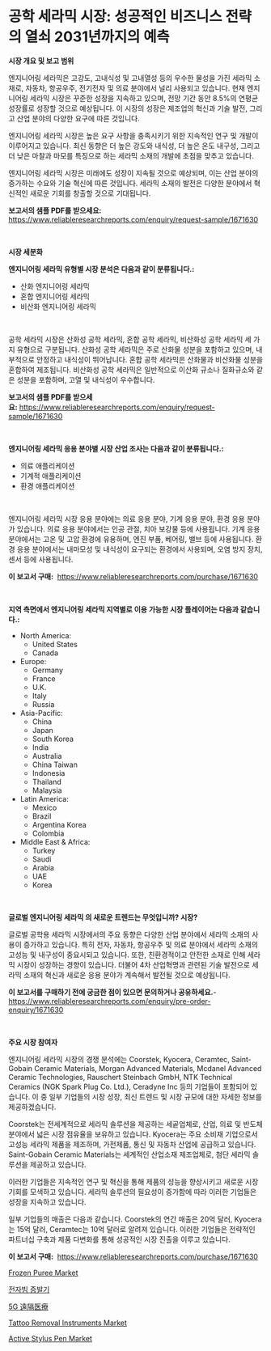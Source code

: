 <p><h1>공학 세라믹 시장: 성공적인 비즈니스 전략의 열쇠 2031년까지의 예측</h1></p><p><strong>시장 개요 및 보고 범위</strong></p>
<p><p>엔지니어링 세라믹은 고강도, 고내식성 및 고내열성 등의 우수한 물성을 가진 세라믹 소재로, 자동차, 항공우주, 전기전자 및 의료 분야에서 널리 사용되고 있습니다. 현재 엔지니어링 세라믹 시장은 꾸준한 성장을 지속하고 있으며, 전망 기간 동안 8.5%의 연평균 성장률로 성장할 것으로 예상됩니다. 이 시장의 성장은 제조업의 혁신과 기술 발전, 그리고 산업 분야의 다양한 요구에 따른 것입니다.</p><p>엔지니어링 세라믹 시장은 높은 요구 사항을 충족시키기 위한 지속적인 연구 및 개발이 이루어지고 있습니다. 최신 동향은 더 높은 강도와 내식성, 더 높은 온도 내구성, 그리고 더 낮은 마찰과 마모를 특징으로 하는 세라믹 소재의 개발에 초점을 맞추고 있습니다.</p><p>엔지니어링 세라믹 시장은 미래에도 성장이 지속될 것으로 예상되며, 이는 산업 분야의 증가하는 수요와 기술 혁신에 따른 것입니다. 세라믹 소재의 발전은 다양한 분야에서 혁신적인 새로운 기회를 창출할 것으로 기대됩니다.</p></p>
<p><strong>보고서의 샘플 PDF를 받으세요:</strong> <a href="https://www.reliableresearchreports.com/enquiry/request-sample/1671630">https://www.reliableresearchreports.com/enquiry/request-sample/1671630</a></p>
<p>&nbsp;</p>
<p><strong>시장 세분화</strong></p>
<p><strong>엔지니어링 세라믹 유형별 시장 분석은 다음과 같이 분류됩니다.:</strong></p>
<p><ul><li>산화 엔지니어링 세라믹</li><li>혼합 엔지니어링 세라믹</li><li>비산화 엔지니어링 세라믹</li></ul></p>
<p>&nbsp;</p>
<p><p>공학 세라믹 시장은 산화성 공학 세라믹, 혼합 공학 세라믹, 비산화성 공학 세라믹 세 가지 유형으로 구분됩니다. 산화성 공학 세라믹은 주로 산화물 성분을 포함하고 있으며, 내부적으로 안정하고 내식성이 뛰어납니다. 혼합 공학 세라믹은 산화물과 비산화물 성분을 혼합하여 제조됩니다. 비산화성 공학 세라믹은 일반적으로 이산화 규소나 질화규소와 같은 성분을 포함하며, 고열 및 내식성이 우수합니다.</p></p>
<p><strong>보고서의 샘플 PDF를 받으세요:</strong>&nbsp;<a href="https://www.reliableresearchreports.com/enquiry/request-sample/1671630">https://www.reliableresearchreports.com/enquiry/request-sample/1671630</a></p>
<p>&nbsp;</p>
<p><strong> 엔지니어링 세라믹 응용 분야별 시장 산업 조사는 다음과 같이 분류됩니다.:</strong></p>
<p><ul><li>의료 애플리케이션</li><li>기계적 애플리케이션</li><li>환경 애플리케이션</li></ul></p>
<p>&nbsp;</p>
<p><p>엔지니어링 세라믹 시장 응용 분야에는 의료 응용 분야, 기계 응용 분야, 환경 응용 분야가 있습니다. 의료 응용 분야에서는 인공 관절, 치아 보강물 등에 사용됩니다. 기계 응용 분야에서는 고온 및 고압 환경에 유용하며, 엔진 부품, 베어링, 밸브 등에 사용됩니다. 환경 응용 분야에서는 내마모성 및 내식성이 요구되는 환경에서 사용되며, 오염 방지 장치, 센서 등에 사용됩니다.</p></p>
<p><strong>이 보고서 구매:</strong>&nbsp; <a href="https://www.reliableresearchreports.com/purchase/1671630">https://www.reliableresearchreports.com/purchase/1671630</a></p>
<p>&nbsp;</p>
<p><strong>지역 측면에서 엔지니어링 세라믹 지역별로 이용 가능한 시장 플레이어는 다음과 같습니다.:</strong></p>
<p><ul>
    <li>
        North America:
        <ul>
            <li>United States</li>
            <li>Canada</li>
        </ul>
    </li>
    <li>
        Europe:
        <ul>
            <li>Germany</li>
            <li>France</li>
            <li>U.K.</li>
            <li>Italy</li>
            <li>Russia</li>
        </ul>
    </li>
    <li>
        Asia-Pacific:
        <ul>
            <li>China</li>
            <li>Japan</li>
            <li>South Korea</li>
            <li>India</li>
            <li>Australia</li>
            <li>China Taiwan</li>
            <li>Indonesia</li>
            <li>Thailand</li>
            <li>Malaysia</li>
        </ul>
    </li>
    <li>
        Latin America:
        <ul>
            <li>Mexico</li>
            <li>Brazil</li>
            <li>Argentina Korea</li>
            <li>Colombia</li>
        </ul>
    </li>
    <li>
        Middle East & Africa:
        <ul>
            <li>Turkey</li>
            <li>Saudi</li>
            <li>Arabia</li>
            <li>UAE</li>
            <li>Korea</li>
        </ul>
    </li>
    </ul></p>
<p>&nbsp;</p>
<p><strong>글로벌 엔지니어링 세라믹 의 새로운 트렌드는 무엇입니까? 시장?</strong></p>
<p><p>글로벌 공학용 세라믹 시장에서의 주요 동향은 다양한 산업 분야에서 세라믹 소재의 사용이 증가하고 있습니다. 특히 전자, 자동차, 항공우주 및 의료 분야에서 세라믹 소재의 고성능 및 내구성이 중요시되고 있습니다. 또한, 친환경적이고 안전한 소재로 인해 세라믹 시장이 성장하는 경향이 있습니다. 더불어 4차 산업혁명과 관련된 기술 발전으로 세라믹 소재의 혁신과 새로운 응용 분야가 계속해서 발전될 것으로 예상됩니다.</p></p>
<p><strong>이 보고서를 구매하기 전에 궁금한 점이 있으면 문의하거나 공유하세요.</strong>- <a href="https://www.reliableresearchreports.com/enquiry/pre-order-enquiry/1671630">https://www.reliableresearchreports.com/enquiry/pre-order-enquiry/1671630</a></p>
<p>&nbsp;</p>
<p><strong>주요 시장 참여자</strong></p>
<p><p>엔지니어링 세라믹 시장의 경쟁 분석에는 Coorstek, Kyocera, Ceramtec, Saint-Gobain Ceramic Materials, Morgan Advanced Materials, Mcdanel Advanced Ceramic Technologies, Rauschert Steinbach GmbH, NTK Technical Ceramics (NGK Spark Plug Co. Ltd.), Ceradyne Inc 등의 기업들이 포함되어 있습니다. 이 중 일부 기업들의 시장 성장, 최신 트렌드 및 시장 규모에 대한 자세한 정보를 제공하겠습니다.</p><p>Coorstek는 전세계적으로 세라믹 솔루션을 제공하는 세곹업체로, 산업, 의료 및 반도체 분야에서 넓은 시장 점유율을 보유하고 있습니다. Kyocera는 주요 소비재 기업으로서 고성능 세라믹 제품을 제조하며, 가전제품, 통신 및 자동차 산업에 공급하고 있습니다. Saint-Gobain Ceramic Materials는 세계적인 산업소재 제조업체로, 첨단 세라믹 솔루션을 제공하고 있습니다.</p><p>이러한 기업들은 지속적인 연구 및 혁신을 통해 제품의 성능을 향상시키고 새로운 시장 기회를 모색하고 있습니다. 세라믹 솔루션의 필요성이 증가함에 따라 이러한 기업들은 성장을 지속하고 있습니다.</p><p>일부 기업들의 매출은 다음과 같습니다. Coorstek의 연간 매출은 20억 달러, Kyocera는 15억 달러, Ceramtec는 10억 달러로 알려져 있습니다. 이러한 기업들은 전략적인 파트너십 구축과 제품 다변화를 통해 성공적인 시장 진출을 이루고 있습니다.</p></p>
<p><strong>이 보고서 구매:</strong>&nbsp;&nbsp;<a href="https://www.reliableresearchreports.com/purchase/1671630">https://www.reliableresearchreports.com/purchase/1671630</a></p>
<p><p><a href="https://issuu.com/reportprime-2/docs/frozen-puree-market-size-2030.pptx">Frozen Puree Market</a></p><p><a href="https://github.com/xvz497517413/Market-Research-Report-List-1/blob/main/5480794191092.md">전자빔 증발기</a></p><p><a href="https://medium.com/@bl2501989/5g%E3%83%86%E3%83%AC%E3%83%A1%E3%83%87%E3%82%A3%E3%82%B7%E3%83%B3%E5%B8%82%E5%A0%B4%E8%A6%8F%E6%A8%A1%E3%81%A8%E5%B8%82%E5%A0%B4%E5%8B%95%E5%90%91-%E5%AE%8C%E5%85%A8%E3%81%AA%E6%A5%AD%E7%95%8C%E6%A6%82%E8%A6%81-2024%E5%B9%B4%E3%81%8B%E3%82%892031%E5%B9%B4%E3%81%BE%E3%81%A7-ed09ff77ef7d">5G 遠隔医療</a></p><p><a href="https://view.publitas.com/reportprime-1/tattoo-removal-instruments-market-provides-a-comprehensive-analysis-including-a-macro-overview-of-the-market-as-well-as-micro-details-such-as-market-size-and-competitive-landscape/">Tattoo Removal Instruments Market</a></p><p><a href="https://invited-way-688.notion.site/Active-Stylus-Pen-Market-Size-Furnishes-Valuable-Information-Encompassing-Market-Share-Market-Trend-e91a133c6aab432aa193c013da602352">Active Stylus Pen Market</a></p></p>
